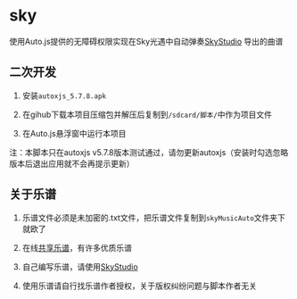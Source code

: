 # sky

使用Auto.js提供的无障碍权限实现在Sky光遇中自动弹奏[SkyStudio](https://play.google.com/store/apps/details?id=com.Maple.SkyStudio) 导出的曲谱


## 二次开发

1. 安装`autoxjs_5.7.8.apk`

2. 在gihub下载本项目压缩包并解压后复制到`/sdcard/脚本/`中作为项目文件

3. 在Auto.js悬浮窗中运行本项目

注：本脚本只在autoxjs v5.7.8版本测试通过，请勿更新autoxjs（安装时勾选忽略版本后退出应用就不会再提示更新）

## 关于乐谱

1. 乐谱文件必须是未加密的.txt文件，把乐谱文件复制到`skyMusicAuto`文件夹下就欧了

2. 在线[共享乐谱](https://github.com/StageGuard/SkyAutoPlayerScript/tree/master/shared_sheets)，有许多优质乐谱

3. 自己编写乐谱，请使用[SkyStudio](https://play.google.com/store/apps/details?id=com.Maple.SkyStudio) 

2. 使用乐谱请自行找乐谱作者授权，关于版权纠纷问题与脚本作者无关

